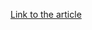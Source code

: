 [Link to the article](https://www.akamai.com/blog/security/we-need-to-encrypt-dns-heres-another-compelling-reason-why)
